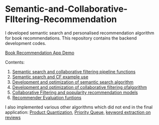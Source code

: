 # Semantic-and-Collaborative-FIltering-Recommendation
I developed semantic search and personalised recommendation algorithm for book recommendations. This repository contains the backend development codes.

[Book Recommendation App Demo](https://clipchamp.com/watch/9gKmng3Q23W)

Contents:
  1. [Semantic search and collaborative filtering pipeline functions](https://github.com/chingfhen/Semantic-and-Collaborative-FIltering-Recommendation/blob/main/pipeline.py)
  2. [Semantic search and CF example use](https://github.com/chingfhen/Semantic-and-Collaborative-FIltering-Recommendation/blob/main/Application.ipynb)
  3. [Development and optimization of semantic search algorithm](https://github.com/chingfhen/Semantic-and-Collaborative-FIltering-Recommendation/blob/main/SemanticSearch2%20-%20breaking%20down%20query.ipynb)
  4. [Development and optimization of collaborative filtering ofalgorithm](https://github.com/chingfhen/Semantic-and-Collaborative-FIltering-Recommendation/blob/main/Recommenders1%20-%20Compare%20Recommender%20Models.ipynb)
  5. [Collaborative Filtering and popularity recommendation models](https://github.com/chingfhen/Semantic-and-Collaborative-FIltering-Recommendation/blob/main/models.py)
  6. [Recommender Evaluation funtions](https://github.com/chingfhen/Semantic-and-Collaborative-FIltering-Recommendation/blob/main/evaluation.py)


I also implemented various other algorithms which did not end in the final application: [Product Quantization](https://github.com/chingfhen/Semantic-and-Collaborative-FIltering-Recommendation/blob/main/Quantization1%20-%20quantization%20of%20summaries.ipynb), [Priority Queue](https://github.com/chingfhen/Semantic-and-Collaborative-FIltering-Recommendation/blob/main/SemanticSearch0%20-%20priority%20queue.ipynb), [keyword extraction on reviews](https://github.com/chingfhen/Semantic-and-Collaborative-FIltering-Recommendation/blob/main/Mongo3%20-%20load%20keywords%20to%20mongo%20.ipynb)

